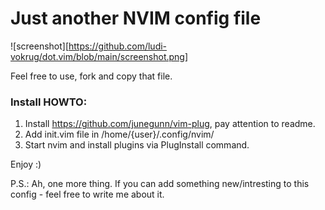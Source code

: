 # Just another NVIM config file
![screenshot][https://github.com/ludi-vokrug/dot.vim/blob/main/screenshot.png]

Feel free to use, fork and copy that file.  

### Install HOWTO:

1) Install https://github.com/junegunn/vim-plug, pay attention to readme.
2) Add init.vim file in /home/{user}/.config/nvim/
3) Start nvim and install plugins via PlugInstall command.

Enjoy :)

P.S.: Ah, one more thing. If you can add something new/intresting to this config - feel free to write me about it. 
